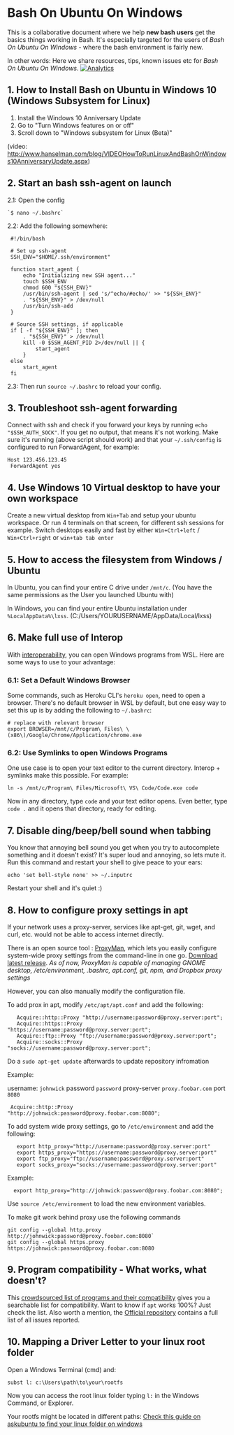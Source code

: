 # Bash On Ubuntu On Windows 
This is a collaborative document where we help **new bash users** get the basics things working in Bash. It's especially targeted for the users of *Bash On Ubuntu On Windows* - where the bash environment is fairly new.

In other words: Here we share resources, tips, known issues etc for *Bash On Ubuntu On Windows*.
[![Analytics](https://ga-beacon.appspot.com/UA-37656767-10/repo-readme)](https://github.com/abergs/ubuntuonwindows)

## 1. How to Install Bash on Ubuntu in Windows 10 (Windows Subsystem for Linux)
1. Install the Windows 10 Anniversary Update
2. Go to "Turn Windows features on or off"
3. Scroll down to "Windows subsystem for Linux (Beta)" 
 

(video: http://www.hanselman.com/blog/VIDEOHowToRunLinuxAndBashOnWindows10AnniversaryUpdate.aspx)

## 2. Start an bash ssh-agent on launch
2.1: Open the config  

    `$ nano ~/.bashrc`

2.2: Add the following somewhere:
   ``` 
    #!/bin/bash
    
    # Set up ssh-agent
    SSH_ENV="$HOME/.ssh/environment"
    
    function start_agent {
        echo "Initializing new SSH agent..."
        touch $SSH_ENV
        chmod 600 "${SSH_ENV}"
        /usr/bin/ssh-agent | sed 's/^echo/#echo/' >> "${SSH_ENV}"
        . "${SSH_ENV}" > /dev/null
        /usr/bin/ssh-add
    }
    
    # Source SSH settings, if applicable
    if [ -f "${SSH_ENV}" ]; then
        . "${SSH_ENV}" > /dev/null
        kill -0 $SSH_AGENT_PID 2>/dev/null || {
            start_agent
        }
    else
        start_agent
    fi
```
2.3: Then run `source ~/.bashrc` to reload your config.


## 3. Troubleshoot ssh-agent forwarding
Connect with ssh and check if you forward your keys by running `echo "$SSH_AUTH_SOCK"`. If you get no output, that means it's not working. Make sure it's running (above script should work) and that your `~/.ssh/config` is configured to run ForwardAgent, for example:

```
Host 123.456.123.45
 ForwardAgent yes
```


## 4. Use Windows 10 Virtual desktop to have your own workspace
Create a new virtual desktop from `Win+Tab` and setup your ubuntu workspace. Or run 4 terminals on that screen, for different ssh sessions for example. Switch desktops easily and fast by either `Win+Ctrl+left` / `Win+Ctrl+right` or `win+tab tab enter`


## 5. How to access the filesystem from Windows / Ubuntu

In Ubuntu, you can find your entire C drive under `/mnt/c`. (You have the same permissions as the User you launched Ubuntu with)

In Windows, you can find your entire Ubuntu installation under `%LocalAppData%\lxss`. (C:/Users/YOURUSERNAME/AppData/Local/lxss)

## 6. Make full use of Interop
With [interoperability](https://msdn.microsoft.com/en-us/commandline/wsl/interop), you can open Windows programs from WSL. Here are some ways to use to your advantage:

### 6.1: Set a Default Windows Browser
Some commands, such as Heroku CLI's `heroku open`, need to open a browser. There's no default browser in WSL by default, but one easy way to set this up is by adding the following to `~/.bashrc`: 

```
# replace with relevant browser
export BROWSER=/mnt/c/Program\ Files\ \(x86\)/Google/Chrome/Application/chrome.exe
```

### 6.2: Use Symlinks to open Windows Programs
One use case is to open your text editor to the current directory. Interop + symlinks make this possible. For example:
```
ln -s /mnt/c/Program\ Files/Microsoft\ VS\ Code/Code.exe code
```
Now in any directory, type `code` and your text editor opens. Even better, type `code .` and it opens that directory, ready for editing.

## 7. Disable ding/beep/bell sound when tabbing
You know that annoying bell sound you get when you try to autocomplete something and it doesn't exist? It's super loud and annoying, so lets mute it. Run this command and restart your shell to give peace to your ears:  

`echo 'set bell-style none' >> ~/.inputrc`  

Restart your shell and it's quiet :)


## 8.  How to configure proxy settings in apt

If your network uses a proxy-server, services like apt-get, git, wget, and curl, etc. would not be able to access internet directly.

There is an open source tool : [ProxyMan](https://github.com/himanshub16/ProxyMan), which lets you easily configure system-wide proxy settings from the command-line in one go. [Download latest release](https://github.com/himanshub16/ProxyMan/releases/latest/).
*As of now, ProxyMan is capable of managing GNOME desktop, /etc/environment, .bashrc, apt.conf, git, npm, and Dropbox proxy settings*

However, you can also manually modify the configuration file.

To add prox in apt, modify `/etc/apt/apt.conf` and add the following:
```
   Acquire::http::Proxy "http://username:password@proxy.server:port";
   Acquire::https::Proxy "https://username:password@proxy.server:port";
   Acquire::ftp::Proxy "ftp://username:password@proxy.server:port";
   Acquire::socks::Proxy "socks://username:password@proxy.server:port";
```
Do a `sudo apt-get update` afterwards to update repository infromation

Example: 

username: `johnwick` password `password` proxy-server `proxy.foobar.com` port `8080`

`
   Acquire::http::Proxy "http://johnwick:password@proxy.foobar.com:8080";`

To add system wide proxy settings, go to `/etc/environment` and add the following:

```
   export http_proxy="http://username:password@proxy.server:port"
   export https_proxy="https://username:password@proxy.server:port"
   export ftp_proxy="ftp://username:password@proxy.server:port"
   export socks_proxy="socks://username:password@proxy.server:port"
```

Example: 

`  export http_proxy="http://johnwick:password@proxy.foobar.com:8080";`
  
  Use `source /etc/environment` to load the new environment variables.
  
To make git work behind proxy use the following commands

```
git config --global http.proxy http://johnwick:password@proxy.foobar.com:8080`
git config --global https.proxy https://johnwick:password@proxy.foobar.com:8080
```
## 9. Program compatibility - What works, what doesn't?
This [crowdsourced list of programs and their compatibility](https://github.com/ethanhs/WSL-Programs) gives you a searchable list for compatibility. Want to know if `apt` works 100%? Just check the list. Also worth a mention, the [Official repository](https://github.com/microsoft/BashOnWindows/) contains a full list of all issues reported.

## 10. Mapping a Driver Letter to your linux root folder

Open a Windows Terminal (cmd) and:

```
subst l: c:\Users\path\to\your\rootfs
```

Now you can access the root linux folder typing `l:` in the Windows Command, or Explorer.

Your rootfs might be located in different paths: [Check this guide on askubuntu to find your linux folder on windows](https://askubuntu.com/questions/759880/where-is-the-ubuntu-file-system-root-directory-in-windows-nt-subsystem-and-vice)
